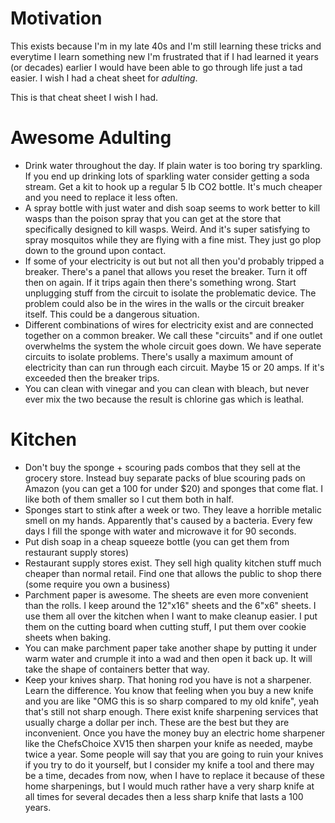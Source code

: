 # Motivation

This exists because I'm in my late 40s and I'm still learning these tricks
and everytime I learn something new I'm frustrated that if I had learned
it years (or decades) earlier I would have been able to go through life
just a tad easier. I wish I had a cheat sheet for *adulting*.

This is that cheat sheet I wish I had.

# Awesome Adulting

- Drink water throughout the day. If plain water is too boring try sparkling.
  If you end up drinking lots of sparkling water consider getting a soda stream.
  Get a kit to hook up a regular 5 lb CO2 bottle.
  It's much cheaper and you need to replace it less often. 
- A spray bottle with just water and dish soap seems to work better to kill
  wasps than the poison spray that you can get at the store that specifically
  designed to kill wasps. Weird. And it's super satisfying to spray mosquitos
  while they are flying with a fine mist. They just go plop down to the ground
  upon contact.
- If some of your electricity is out but not all then you'd probably
  tripped a breaker. There's a panel that allows you reset the
  breaker. Turn it off then on again. If it trips again then there's
  something wrong. Start unplugging stuff from the circuit to isolate
  the problematic device. The problem could also be in the wires in
  the walls or the circuit breaker itself. This could be a dangerous
  situation.
- Different combinations of wires for electricity exist and are connected
  together on a common breaker. We call these "circuits" and if one outlet
  overwhelms the system the whole circuit goes down. We have seperate circuits
  to isolate problems. There's usally a maximum amount of electricity than
  can run through each circuit. Maybe 15 or 20 amps. If it's exceeded then
  the breaker trips.
- You can clean with vinegar and you can clean with bleach, but never ever
  mix the two because the result is chlorine gas which is leathal.

# Kitchen

- Don't buy the sponge + scouring pads combos that they sell at the grocery store.
  Instead buy separate packs of blue scouring pads on Amazon (you can get a 100 for
  under $20) and sponges that come flat. I like both of them smaller so I cut them
  both in half.
- Sponges start to stink after a week or two. They leave a horrible metalic smell
  on my hands. Apparently that's caused by a bacteria. Every few days I fill the
  sponge with water and microwave it for 90 seconds.
- Put dish soap in a cheap squeeze bottle (you can get them from restaurant supply stores)
- Restaurant supply stores exist. They sell high quality kitchen stuff much cheaper than normal retail. Find one that allows the public to shop there (some require you own a business)
- Parchment paper is awesome. The sheets are even more convenient than the rolls. I
  keep around the 12"x16" sheets and the 6"x6" sheets. I use them all over the kitchen
  when I want to make cleanup easier. I put them on the cutting board when cutting stuff,
  I put them over cookie sheets when baking.
- You can make parchment paper take another shape by putting it under warm water and
  crumple it into a wad and then open it back up. It will take the shape of containers
  better that way.
- Keep your knives sharp. That honing rod you have is not a sharpener. Learn the difference.
  You know that feeling when you buy a new knife and you are like
  "OMG this is so sharp compared to my old knife", yeah that's still not sharp enough. There
  exist knife sharpening services that usually charge a dollar per inch. These are the best
  but they are inconvenient. Once you have the money buy an electric home sharpener like
  the ChefsChoice XV15 then sharpen your knife as needed, maybe twice a year. Some people
  will say that you are going to ruin your knives if you try to do it yourself, but I consider
  my knife a tool and there may be a time, decades from now, when I have to replace it because
  of these home sharpenings, but I would much rather have a very sharp knife at all times for
  several decades then a less sharp knife that lasts a 100 years.

